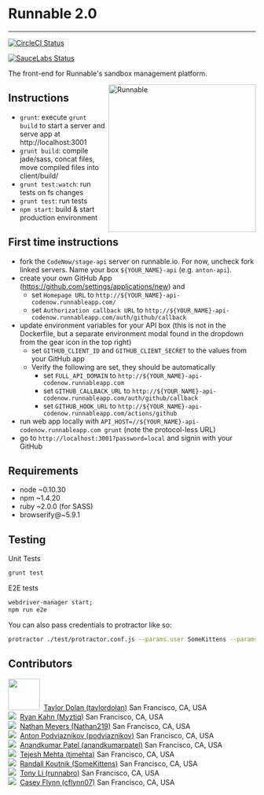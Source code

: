Runnable 2.0
=============

---

[![
  CircleCI Status
 ](https://circleci.com/gh/CodeNow/runnable-angular.png?circle-token=979bf08a16049c22ca0f7f7e01cb523ce9dbfcac)
](https://circleci.com/gh/CodeNow/runnable-angular)

[![
  SauceLabs Status
 ](https://saucelabs.com/browser-matrix/runnable.svg?auth=9a8a382b89d804503547b9feda1eb36c)
](https://saucelabs.com/u/runnable)

The front-end for Runnable's sandbox management platform.

<img src="http://runnable.com/images/bear-alt.png" title="Runnable" alt="Runnable" align="right" height="300" style="position:relative;z-index:1;">

Instructions
-------------
- `grunt`: execute `grunt build` to start a server and serve app at http://localhost:3001
- `grunt build`: compile jade/sass, concat files, move compiled files into client/build/
- `grunt test:watch`: run tests on fs changes
- `grunt test`: run tests
- `npm start`: build & start production environment


First time instructions
------------------------
 - fork the `CodeNow/stage-api` server on runnable.io. For now, uncheck fork linked servers. Name your box `${YOUR_NAME}-api` (e.g. `anton-api`).
 - create your own GitHub App (https://github.com/settings/applications/new) and
    - set `Homepage URL` to `http://${YOUR_NAME}-api-codenow.runnableapp.com/`
    - set `Authorization callback URL` to `http://${YOUR_NAME}-api-codenow.runnableapp.com/auth/github/callback`
 - update environment variables for your API box (this is not in the Dockerfile, but a separate environment modal found in the dropdown from the gear icon in the top right)
    - set `GITHUB_CLIENT_ID` and `GITHUB_CLIENT_SECRET` to the values from your GitHub app
    - Verify the following are set, they should be automatically
       - set `FULL_API_DOMAIN` to `http://${YOUR_NAME}-api-codenow.runnableapp.com`
       - set `GITHUB_CALLBACK_URL` to `http://${YOUR_NAME}-api-codenow.runnableapp.com/auth/github/callback`
       - set `GITHUB_HOOK_URL` to `http://${YOUR_NAME}-api-codenow.runnableapp.com/actions/github`
 - run web app locally with `API_HOST=//${YOUR_NAME}-api-codenow.runnableapp.com grunt` (note the protocol-less URL)
 - go to `http://localhost:3001?password=local` and signin with your GitHub

Requirements
------------
- node ~0.10.30
- npm ~1.4.20
- ruby ~2.0.0 (for SASS)
- browserify@~5.9.1

Testing
-------
Unit Tests
```bash
grunt test
```

E2E tests
```bash
webdriver-manager start;
npm run e2e
```
You can also pass credentials to protractor like so:
```bash
protractor ./test/protractor.conf.js --params.user SomeKittens --params.password hunter2
```

Contributors
------------
<img src="https://avatars3.githubusercontent.com/u/7440805?s=64" width="64">&nbsp;
[Taylor Dolan (taylordolan)](https://github.com/taylordolan)
San Francisco, CA, USA  
<img src="https://avatars3.githubusercontent.com/u/495765?s=64">&nbsp;
[Ryan Kahn (Myztiq)](https://github.com/Myztiq)
San Francisco, CA, USA  
<img src="https://avatars1.githubusercontent.com/u/6379413?s=64">&nbsp;
[Nathan Meyers (Nathan219)](https://github.com/Nathan219)
San Francisco, CA, USA  
<img src="https://avatars1.githubusercontent.com/u/429706?v=3&s=64">&nbsp;
[Anton Podviaznikov (podviaznikov)](https://github.com/podviaznikov)
San Francisco, CA, USA  
<img src="https://s.gravatar.com/avatar/b613d7470bc5eb09b8c73223b4ee8a4e?s=64">&nbsp;
[Anandkumar Patel (anandkumarpatel)](https://github.com/anandkumarpatel)
San Francisco, CA, USA  
<img src="http://www.gravatar.com/avatar/049d9ce7bb813b262d32f6ebe4bb6fe5?s=64">&nbsp;
[Tejesh Mehta (tjmehta)](https://github.com/tjmehta)
San Francisco, CA, USA  
<img src="http://www.gravatar.com/avatar/8f10852a80ca4794f50a304254cb123b?s=64">&nbsp;
[Randall Koutnik (SomeKittens)](https://github.com/SomeKittens)
San Francisco, CA, USA  
<img src="http://www.gravatar.com/avatar/452e4a4c93d2ffba9999b03cea258206?s=64">&nbsp;
[Tony Li (runnabro)](https://github.com/runnabro)
San Francisco, CA, USA  
<img src="http://www.gravatar.com/avatar/fd3c806f94926cbe683f3ddc878ae4d3?s=64">&nbsp;
[Casey Flynn (cflynn07)](https://github.com/cflynn07)
San Francisco, CA, USA  
